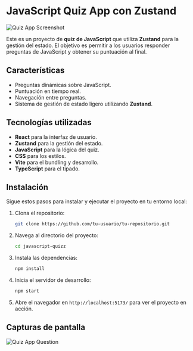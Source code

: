 # JavaScript Quiz App con Zustand

![Quiz App Screenshot](./public/img/img.png)

Este es un proyecto de **quiz de JavaScript** que utiliza **Zustand** para la gestión del estado. El objetivo es permitir a los usuarios responder preguntas de JavaScript y obtener su puntuación al final.

## Características

- Preguntas dinámicas sobre JavaScript.
- Puntuación en tiempo real.
- Navegación entre preguntas.
- Sistema de gestión de estado ligero utilizando **Zustand**.

## Tecnologías utilizadas

- **React** para la interfaz de usuario.
- **Zustand** para la gestión del estado.
- **JavaScript** para la lógica del quiz.
- **CSS** para los estilos.
- **Vite** para el bundling y desarrollo.
- **TypeScript** para el tipado.

## Instalación

Sigue estos pasos para instalar y ejecutar el proyecto en tu entorno local:

1. Clona el repositorio:
   ```sh
   git clone https://github.com/tu-usuario/tu-repositorio.git
   ```

2. Navega al directorio del proyecto:
   ```sh
   cd javascript-quizz
   ```

3. Instala las dependencias:
   ```sh
   npm install
   ```

4. Inicia el servidor de desarrollo:
   ```sh
   npm start
   ```

5. Abre el navegador en `http://localhost:5173/` para ver el proyecto en acción.

## Capturas de pantalla

![Quiz App Question](./public/img/img-question.png)
